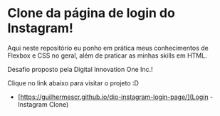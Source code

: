 # Clone da página de login do Instagram!
Aqui neste repositório eu ponho em prática meus conhecimentos de Flexbox e CSS no geral, além de praticar as minhas skills em HTML.

Desafio proposto pela Digital Innovation One Inc.!

Clique no link abaixo para visitar o projeto :D
 - [https://guilhermescr.github.io/dio-instagram-login-page/](Login - Instagram Clone)
